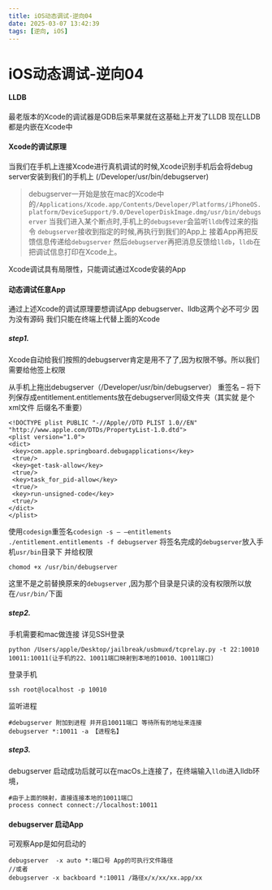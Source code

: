 ```yaml
---
title: iOS动态调试-逆向04
date: 2025-03-07 13:42:39
tags: [逆向, iOS]
---
```


# iOS动态调试-逆向04

#### LLDB

最老版本的Xcode的调试器是GDB后来苹果就在这基础上开发了LLDB
现在LLDB都是内嵌在Xcode中

#### Xcode的调试原理

当我们在手机上连接Xcode进行真机调试的时候,Xcode识别手机后会将debug server安装到我们的手机上 (/Developer/usr/bin/debugserver)

> debugserver一开始是放在mac的Xcode中的`/Applications/Xcode.app/Contents/Developer/Platforms/iPhoneOS.platform/DeviceSupport/9.0/DeveloperDiskImage.dmg/usr/bin/debugserver`
> 当我们进入某个断点时,手机上的`debugsever`会监听`lldb`传过来的指令
> `debugserver`接收到指定的时候,再执行到我们的App上
> 接着App再把反馈信息传递给`debugserver` 然后`debugserver`再把消息反馈给`lldb`，`lldb`在把调试信息打印在Xcode上。

Xcode调试具有局限性，只能调试通过Xcode安装的App

#### 动态调试任意App

通过上述Xcode的调试原理要想调试App debugserver、lldb这两个必不可少 因为没有源码 我们只能在终端上代替上面的Xcode

##### step1.

Xcode自动给我们按照的debugserver肯定是用不了了,因为权限不够。所以我们需要给他签上权限

从手机上拖出debugserver（/Developer/usr/bin/debugserver）
重签名 – 将下列保存成entitlement.entitlements放在debugserver同级文件夹（其实就 是个xml文件 后缀名不重要）

```
<!DOCTYPE plist PUBLIC "-//Apple//DTD PLIST 1.0//EN"   "http://www.apple.com/DTDs/PropertyList-1.0.dtd"> 
<plist version="1.0"> 
<dict> 
 <key>com.apple.springboard.debugapplications</key> 
 <true/> 
 <key>get-task-allow</key> 
 <true/> 
 <key>task_for_pid-allow</key> 
 <true/> 
 <key>run-unsigned-code</key> 
 <true/> 
</dict> 
</plist>
```

使用`codesign`重签名`codesign -s – –entitlements ./entitlement.entitlements -f debugserver`
将签名完成的`debugserver`放入手机`usr/bin`目录下
并给权限

```
chomod +x /usr/bin/debugserver
```

这里不是之前替换原来的`debugserver` ,因为那个目录是只读的没有权限所以放在`/usr/bin/`下面

##### step2.

手机需要和mac做连接 详见SSH登录

```
python /Users/apple/Desktop/jailbreak/usbmuxd/tcprelay.py -t 22:10010 10011:10011(让手机的22、10011端口映射到本地的10010、10011端口)
```

登录手机

```
ssh root@localhost -p 10010
```

监听进程

```
#debugserver 附加到进程 并开启10011端口 等待所有的地址来连接
debugserver *:10011 -a 【进程名】
```

##### step3.

debugserver 启动成功后就可以在macOs上连接了，在终端输入`lldb`进入lldb环境，

```
#由于上面的映射，直接连接本地的10011端口
process connect connect://localhost:10011
```

#### debugserver 启动App

可观察App是如何启动的

```
debugserver  -x auto *:端口号 App的可执行文件路径 
//或者
debugserver -x backboard *:10011 /路径x/x/xx/xx.app/xx
```
